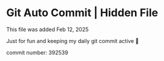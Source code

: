 # Git Auto Commit | Hidden File

This file was added Feb 12, 2025

Just for fun and keeping my daily git commit active 🤪

commit number: 392539
